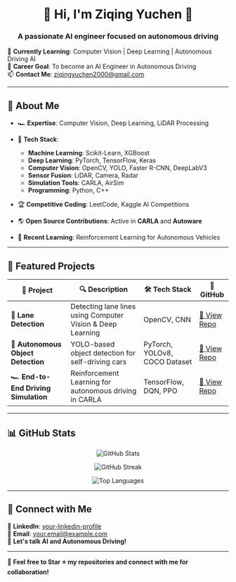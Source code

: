 <h1 align="center">🚗 Hi, I'm Ziqing Yuchen 👋</h1>

<h3 align="center">A passionate AI engineer focused on autonomous driving</h3>

🌱 **Currently Learning**: Computer Vision | Deep Learning | Autonomous Driving AI  
🔭 **Career Goal**: To become an AI Engineer in Autonomous Driving  
📫 **Contact Me**: [ziqingyuchen2000@gmail.com](ziqingyuchen2000@gmail.com)

---

## 🚀 About Me
- 🏎 **Expertise**: Computer Vision, Deep Learning, LiDAR Processing
- 🤖 **Tech Stack**:
  - **Machine Learning**: Scikit-Learn, XGBoost
  - **Deep Learning**: PyTorch, TensorFlow, Keras
  - **Computer Vision**: OpenCV, YOLO, Faster R-CNN, DeepLabV3
  - **Sensor Fusion**: LiDAR, Camera, Radar
  - **Simulation Tools**: CARLA, AirSim
  - **Programming**: Python, C++

- 🏆 **Competitive Coding**: LeetCode, Kaggle AI Competitions
- 🌎 **Open Source Contributions**: Active in **CARLA** and **Autoware**
- 📖 **Recent Learning**: Reinforcement Learning for Autonomous Vehicles

---

## 📌 Featured Projects
| 🚗 Project | 🔍 Description | 🛠 Tech Stack | 📂 GitHub |
|-----------|--------------|-------------|------------|
| 🚦 **Lane Detection** | Detecting lane lines using Computer Vision & Deep Learning | OpenCV, CNN | [🔗 View Repo](https://github.com/your-github-username/lane-detection) |
| 🎯 **Autonomous Object Detection** | YOLO-based object detection for self-driving cars | PyTorch, YOLOv8, COCO Dataset | [🔗 View Repo](https://github.com/your-github-username/object-detection) |
| 🏎 **End-to-End Driving Simulation** | Reinforcement Learning for autonomous driving in CARLA | TensorFlow, DQN, PPO | [🔗 View Repo](https://github.com/your-github-username/driving-simulation) |

---

## 📊 GitHub Stats
<p align="center">
  <img src="https://github-readme-stats.vercel.app/api?username=your-github-username&show_icons=true&theme=tokyonight" alt="GitHub Stats">
</p>

<p align="center">
  <img src="https://github-readme-streak-stats.herokuapp.com/?user=your-github-username&theme=dark" alt="GitHub Streak">
</p>

<p align="center">
  <img src="https://github-readme-stats.vercel.app/api/top-langs/?username=your-github-username&layout=compact&theme=tokyonight" alt="Top Languages">
</p>

---

## 🤝 Connect with Me
🔗 **LinkedIn**: [your-linkedin-profile](https://linkedin.com/in/yourprofile)  
📧 **Email**: [your.email@example.com](mailto:your.email@example.com)  
💬 **Let's talk AI and Autonomous Driving!**  

---

🌟 **Feel free to Star ⭐ my repositories and connect with me for collaboration!**  
